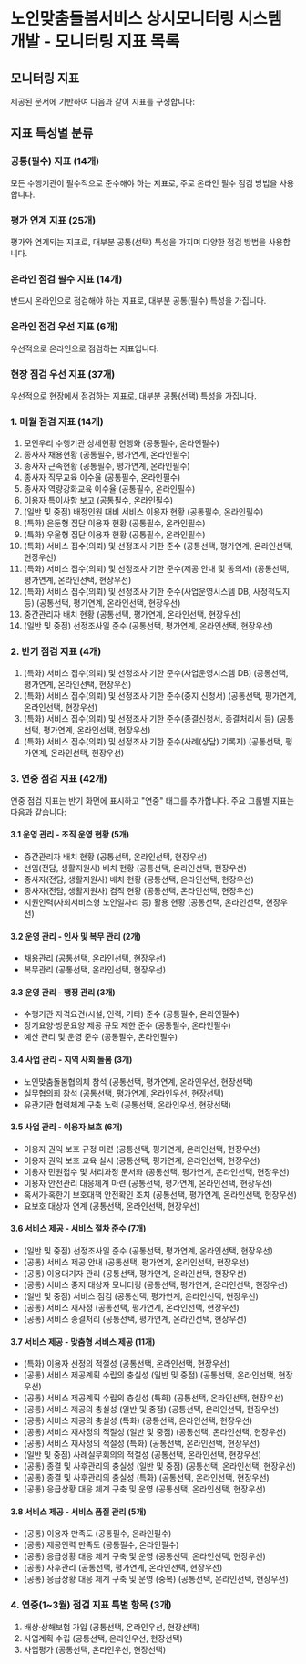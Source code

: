 # 노인맞춤돌봄서비스 상시모니터링 시스템 개발 - 모니터링 지표 목록

## 모니터링 지표
제공된 문서에 기반하여 다음과 같이 지표를 구성합니다:

## 지표 특성별 분류
### 공통(필수) 지표 (14개)
모든 수행기관이 필수적으로 준수해야 하는 지표로, 주로 온라인 필수 점검 방법을 사용합니다.

### 평가 연계 지표 (25개)
평가와 연계되는 지표로, 대부분 공통(선택) 특성을 가지며 다양한 점검 방법을 사용합니다.

### 온라인 점검 필수 지표 (14개)
반드시 온라인으로 점검해야 하는 지표로, 대부분 공통(필수) 특성을 가집니다.

### 온라인 점검 우선 지표 (6개)
우선적으로 온라인으로 점검하는 지표입니다.

### 현장 점검 우선 지표 (37개)
우선적으로 현장에서 점검하는 지표로, 대부분 공통(선택) 특성을 가집니다.

### 1. 매월 점검 지표 (14개)
1. 모인우리 수행기관 상세현황 현행화 (공통필수, 온라인필수)
2. 종사자 채용현황 (공통필수, 평가연계, 온라인필수)
3. 종사자 근속현황 (공통필수, 평가연계, 온라인필수)
4. 종사자 직무교육 이수율 (공통필수, 온라인필수)
5. 종사자 역량강화교육 이수율 (공통필수, 온라인필수)
6. 이용자 특이사항 보고 (공통필수, 온라인필수)
7. (일반 및 중점) 배정인원 대비 서비스 이용자 현황 (공통필수, 온라인필수)
8. (특화) 은둔형 집단 이용자 현황 (공통필수, 온라인필수)
9. (특화) 우울형 집단 이용자 현황 (공통필수, 온라인필수)
10. (특화) 서비스 접수(의뢰) 및 선정조사 기한 준수 (공통선택, 평가연계, 온라인선택, 현장우선)
11. (특화) 서비스 접수(의뢰) 및 선정조사 기한 준수(제공 안내 및 동의서) (공통선택, 평가연계, 온라인선택, 현장우선)
12. (특화) 서비스 접수(의뢰) 및 선정조사 기한 준수(사업운영시스템 DB, 사정척도지 등) (공통선택, 평가연계, 온라인선택, 현장우선)
13. 중간관리자 배치 현황 (공통선택, 평가연계, 온라인선택, 현장우선)
14. (일반 및 중점) 선정조사일 준수 (공통선택, 평가연계, 온라인선택, 현장우선)

### 2. 반기 점검 지표 (4개)
1. (특화) 서비스 접수(의뢰) 및 선정조사 기한 준수(사업운영시스템 DB) (공통선택, 평가연계, 온라인선택, 현장우선)
2. (특화) 서비스 접수(의뢰) 및 선정조사 기한 준수(중지 신청서) (공통선택, 평가연계, 온라인선택, 현장우선)
3. (특화) 서비스 접수(의뢰) 및 선정조사 기한 준수(종결신청서, 종결처리서 등) (공통선택, 평가연계, 온라인선택, 현장우선)
4. (특화) 서비스 접수(의뢰) 및 선정조사 기한 준수(사례(상담) 기록지) (공통선택, 평가연계, 온라인선택, 현장우선)

### 3. 연중 점검 지표 (42개)
연중 점검 지표는 반기 화면에 표시하고 "연중" 태그를 추가합니다. 주요 그룹별 지표는 다음과 같습니다:

#### 3.1 운영 관리 - 조직 운영 현황 (5개)
- 중간관리자 배치 현황 (공통선택, 온라인선택, 현장우선)
- 선임(전담, 생활지원사) 배치 현황 (공통선택, 온라인선택, 현장우선)
- 종사자(전담, 생활지원사) 배치 현황 (공통선택, 온라인선택, 현장우선)
- 종사자(전담, 생활지원사) 겸직 현황 (공통선택, 온라인선택, 현장우선)
- 지원인력(사회서비스형 노인일자리 등) 활용 현황 (공통선택, 온라인선택, 현장우선)

#### 3.2 운영 관리 - 인사 및 복무 관리 (2개)
- 채용관리 (공통선택, 온라인선택, 현장우선)
- 복무관리 (공통선택, 온라인선택, 현장우선)

#### 3.3 운영 관리 - 행정 관리 (3개)
- 수행기관 자격요건(시설, 인력, 기타) 준수 (공통필수, 온라인필수)
- 장기요양·방문요양 제공 규모 제한 준수 (공통필수, 온라인필수)
- 예산 관리 및 운영 준수 (공통필수, 온라인필수)

#### 3.4 사업 관리 - 지역 사회 돌봄 (3개)
- 노인맞춤돌봄협의체 참석 (공통선택, 평가연계, 온라인우선, 현장선택)
- 실무협의회 참석 (공통선택, 평가연계, 온라인우선, 현장선택)
- 유관기관 협력체계 구축 노력 (공통선택, 온라인우선, 현장선택)

#### 3.5 사업 관리 - 이용자 보호 (6개)
- 이용자 권익 보호 규정 마련 (공통선택, 평가연계, 온라인선택, 현장우선)
- 이용자 권익 보호 교육 실시 (공통선택, 평가연계, 온라인선택, 현장우선)
- 이용자 민원접수 및 처리과정 문서화 (공통선택, 평가연계, 온라인선택, 현장우선)
- 이용자 안전관리 대응체계 마련 (공통선택, 평가연계, 온라인선택, 현장우선)
- 혹서기·혹한기 보호대책 안전확인 조치 (공통선택, 평가연계, 온라인선택, 현장우선)
- 요보호 대상자 연계 (공통선택, 온라인선택, 현장우선)

#### 3.6 서비스 제공 - 서비스 절차 준수 (7개)
- (일반 및 중점) 선정조사일 준수 (공통선택, 평가연계, 온라인선택, 현장우선)
- (공통) 서비스 제공 안내 (공통선택, 평가연계, 온라인선택, 현장우선)
- (공통) 이용대기자 관리 (공통선택, 평가연계, 온라인선택, 현장우선)
- (공통) 서비스 중지 대상자 모니터링 (공통선택, 평가연계, 온라인선택, 현장우선)
- (일반 및 중점) 서비스 점검 (공통선택, 평가연계, 온라인선택, 현장우선)
- (공통) 서비스 재사정 (공통선택, 평가연계, 온라인선택, 현장우선)
- (공통) 서비스 종결처리 (공통선택, 평가연계, 온라인선택, 현장우선)

#### 3.7 서비스 제공 - 맞춤형 서비스 제공 (11개)
- (특화) 이용자 선정의 적절성 (공통선택, 온라인선택, 현장우선)
- (공통) 서비스 제공계획 수립의 충실성 (일반 및 중점) (공통선택, 온라인선택, 현장우선)
- (공통) 서비스 제공계획 수립의 충실성 (특화) (공통선택, 온라인선택, 현장우선)
- (공통) 서비스 제공의 충실성 (일반 및 중점) (공통선택, 온라인선택, 현장우선)
- (공통) 서비스 제공의 충실성 (특화) (공통선택, 온라인선택, 현장우선)
- (공통) 서비스 재사정의 적절성 (일반 및 중점) (공통선택, 온라인선택, 현장우선)
- (공통) 서비스 재사정의 적절성 (특화) (공통선택, 온라인선택, 현장우선)
- (일반 및 중점) 사례실무회의의 적절성 (공통선택, 온라인선택, 현장우선)
- (공통) 종결 및 사후관리의 충실성 (일반 및 중점) (공통선택, 온라인선택, 현장우선)
- (공통) 종결 및 사후관리의 충실성 (특화) (공통선택, 온라인선택, 현장우선)
- (공통) 응급상황 대응 체계 구축 및 운영 (공통선택, 온라인선택, 현장우선)

#### 3.8 서비스 제공 - 서비스 품질 관리 (5개)
- (공통) 이용자 만족도 (공통필수, 온라인필수)
- (공통) 제공인력 만족도 (공통필수, 온라인필수)
- (공통) 응급상황 대응 체계 구축 및 운영 (공통선택, 온라인선택, 현장우선)
- (공통) 사후관리 (공통선택, 평가연계, 온라인선택, 현장우선)
- (공통) 응급상황 대응 체계 구축 및 운영 (중복) (공통선택, 온라인선택, 현장우선)

### 4. 연중(1~3월) 점검 지표 특별 항목 (3개)
1. 배상·상해보험 가입 (공통선택, 온라인우선, 현장선택)
2. 사업계획 수립 (공통선택, 온라인우선, 현장선택)
3. 사업평가 (공통선택, 온라인우선, 현장선택)
